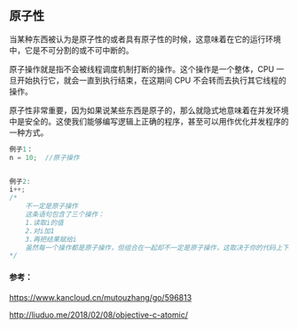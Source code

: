 ## 原子性

当某种东西被认为是原子性的或者具有原子性的时候，这意味着在它的运行环境中，它是不可分割的或不可中断的。

原子操作就是指不会被线程调度机制打断的操作。这个操作是一个整体，CPU 一旦开始执行它，就会一直到执行结束，在这期间 CPU 不会转而去执行其它线程的操作。

原子性非常重要，因为如果说某些东西是原子的，那么就隐式地意味着在并发环境中是安全的。这使我们能够编写逻辑上正确的程序，甚至可以用作优化并发程序的一种方式。



```c
例子1：
n = 10;  //原子操作


例子2:
i++; 
/* 
	不一定是原子操作
	这条语句包含了三个操作：
	1.读取i的值
	2.对i加1
	3.再把结果赋给i
	虽然每一个操作都是原子操作，但组合在一起却不一定是原子操作，这取决于你的代码上下文。比如说有某个线程正在对i	行减1操作，当i++执行完后就不一定得到我们想要的结果
*/

```





#### 参考：

<https://www.kancloud.cn/mutouzhang/go/596813>

<http://liuduo.me/2018/02/08/objective-c-atomic/>